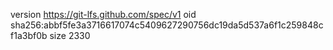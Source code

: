 version https://git-lfs.github.com/spec/v1
oid sha256:abbf5fe3a3716617074c5409627290756dc19da5d537a6f1c259848cf1a3bf0b
size 2330
